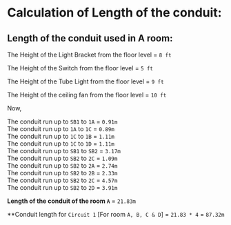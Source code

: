 # Calculation of Length of the conduit:

## Length of the conduit used in A room:

The Height of the Light Bracket from the floor level = `8 ft`

The Height of the Switch from the floor level = `5 ft`

The Height of the Tube Light from the floor level = `9 ft`

The Height of the ceiling fan from the floor level = `10 ft`

Now,

  The conduit run up to `SB1` to `1A`	   = `0.91m`              
  The conduit run up to `1A` to `1C`     = `0.89m`       
  The conduit run up to `1C` to `1B`	   = `1.11m`          
  The conduit run up to `1C` to `1D`     = `1.11m`      
  The conduit run up to `SB1` to `SB2`   = `3.17m`          
  The conduit run up to `SB2` to `2C`    = `1.09m`        
  The conduit run up to `SB2` to `2A`    = `2.74m`          
  The conduit run up to `SB2` to `2B`    = `2.33m`          
  The conduit run up to `SB2` to `2C`    = `4.57m`        
  The conduit run up to `SB2` to `2D`	   = `3.91m`
  
**Length of the conduit of the room `A`** = `21.83m`

**Conduit length for `Circuit 1` [For room `A, B, C & D`] = `21.83 * 4` = `87.32m`
